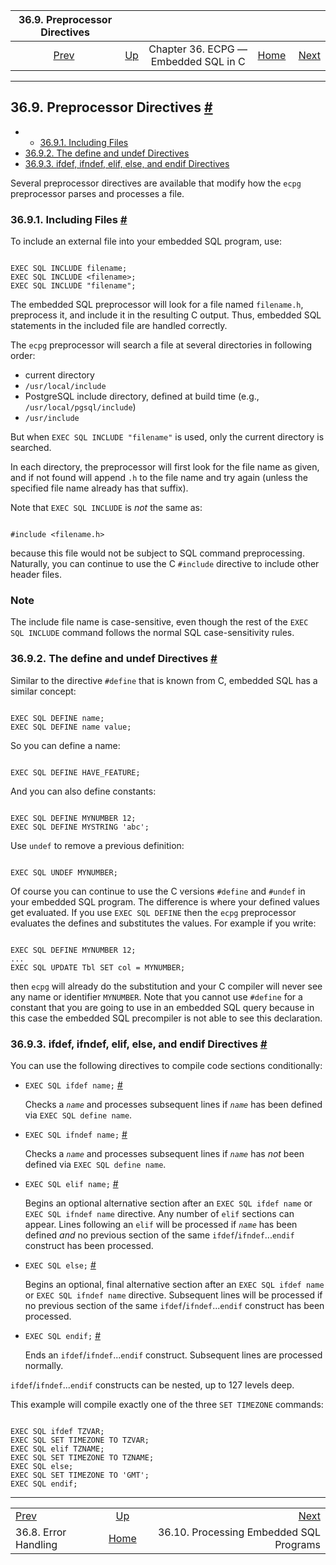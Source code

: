

|           36.9. Preprocessor Directives          |                                                        |                                      |                                                       |                                                                      |
| :----------------------------------------------: | :----------------------------------------------------- | :----------------------------------: | ----------------------------------------------------: | -------------------------------------------------------------------: |
| [Prev](ecpg-errors.html "36.8. Error Handling")  | [Up](ecpg.html "Chapter 36. ECPG — Embedded SQL in C") | Chapter 36. ECPG — Embedded SQL in C | [Home](index.html "PostgreSQL 17devel Documentation") |  [Next](ecpg-process.html "36.10. Processing Embedded SQL Programs") |

***

## 36.9. Preprocessor Directives [#](#ECPG-PREPROC)

  * *   [36.9.1. Including Files](ecpg-preproc.html#ECPG-INCLUDE)
  * [36.9.2. The define and undef Directives](ecpg-preproc.html#ECPG-DEFINE)
  * [36.9.3. ifdef, ifndef, elif, else, and endif Directives](ecpg-preproc.html#ECPG-IFDEF)

Several preprocessor directives are available that modify how the `ecpg` preprocessor parses and processes a file.

### 36.9.1. Including Files [#](#ECPG-INCLUDE)

To include an external file into your embedded SQL program, use:

```

EXEC SQL INCLUDE filename;
EXEC SQL INCLUDE <filename>;
EXEC SQL INCLUDE "filename";
```

The embedded SQL preprocessor will look for a file named `filename.h`, preprocess it, and include it in the resulting C output. Thus, embedded SQL statements in the included file are handled correctly.

The `ecpg` preprocessor will search a file at several directories in following order:

* current directory
* `/usr/local/include`
* PostgreSQL include directory, defined at build time (e.g., `/usr/local/pgsql/include`)
* `/usr/include`

But when `EXEC SQL INCLUDE "filename"` is used, only the current directory is searched.

In each directory, the preprocessor will first look for the file name as given, and if not found will append `.h` to the file name and try again (unless the specified file name already has that suffix).

Note that `EXEC SQL INCLUDE` is *not* the same as:

```

#include <filename.h>
```

because this file would not be subject to SQL command preprocessing. Naturally, you can continue to use the C `#include` directive to include other header files.

### Note

The include file name is case-sensitive, even though the rest of the `EXEC SQL INCLUDE` command follows the normal SQL case-sensitivity rules.

### 36.9.2. The define and undef Directives [#](#ECPG-DEFINE)

Similar to the directive `#define` that is known from C, embedded SQL has a similar concept:

```

EXEC SQL DEFINE name;
EXEC SQL DEFINE name value;
```

So you can define a name:

```

EXEC SQL DEFINE HAVE_FEATURE;
```

And you can also define constants:

```

EXEC SQL DEFINE MYNUMBER 12;
EXEC SQL DEFINE MYSTRING 'abc';
```

Use `undef` to remove a previous definition:

```

EXEC SQL UNDEF MYNUMBER;
```

Of course you can continue to use the C versions `#define` and `#undef` in your embedded SQL program. The difference is where your defined values get evaluated. If you use `EXEC SQL DEFINE` then the `ecpg` preprocessor evaluates the defines and substitutes the values. For example if you write:

```

EXEC SQL DEFINE MYNUMBER 12;
...
EXEC SQL UPDATE Tbl SET col = MYNUMBER;
```

then `ecpg` will already do the substitution and your C compiler will never see any name or identifier `MYNUMBER`. Note that you cannot use `#define` for a constant that you are going to use in an embedded SQL query because in this case the embedded SQL precompiler is not able to see this declaration.

### 36.9.3. ifdef, ifndef, elif, else, and endif Directives [#](#ECPG-IFDEF)

You can use the following directives to compile code sections conditionally:

* `EXEC SQL ifdef name;` [#](#ECPG-IFDEF-IFDEF)

    Checks a *`name`* and processes subsequent lines if *`name`* has been defined via `EXEC SQL define name`.

* `EXEC SQL ifndef name;` [#](#ECPG-IFDEF-IFNDEF)

    Checks a *`name`* and processes subsequent lines if *`name`* has *not* been defined via `EXEC SQL define name`.

* `EXEC SQL elif name;` [#](#ECPG-IFDEF-ELIF)

    Begins an optional alternative section after an `EXEC SQL ifdef name` or `EXEC SQL ifndef name` directive. Any number of `elif` sections can appear. Lines following an `elif` will be processed if *`name`* has been defined *and* no previous section of the same `ifdef`/`ifndef`...`endif` construct has been processed.

* `EXEC SQL else;` [#](#ECPG-IFDEF-ELSE)

    Begins an optional, final alternative section after an `EXEC SQL ifdef name` or `EXEC SQL ifndef name` directive. Subsequent lines will be processed if no previous section of the same `ifdef`/`ifndef`...`endif` construct has been processed.

* `EXEC SQL endif;` [#](#ECPG-IFDEF-ENDIF)

    Ends an `ifdef`/`ifndef`...`endif` construct. Subsequent lines are processed normally.

`ifdef`/`ifndef`...`endif` constructs can be nested, up to 127 levels deep.

This example will compile exactly one of the three `SET TIMEZONE` commands:

```

EXEC SQL ifdef TZVAR;
EXEC SQL SET TIMEZONE TO TZVAR;
EXEC SQL elif TZNAME;
EXEC SQL SET TIMEZONE TO TZNAME;
EXEC SQL else;
EXEC SQL SET TIMEZONE TO 'GMT';
EXEC SQL endif;
```

***

|                                                  |                                                        |                                                                      |
| :----------------------------------------------- | :----------------------------------------------------: | -------------------------------------------------------------------: |
| [Prev](ecpg-errors.html "36.8. Error Handling")  | [Up](ecpg.html "Chapter 36. ECPG — Embedded SQL in C") |  [Next](ecpg-process.html "36.10. Processing Embedded SQL Programs") |
| 36.8. Error Handling                             |  [Home](index.html "PostgreSQL 17devel Documentation") |                              36.10. Processing Embedded SQL Programs |
